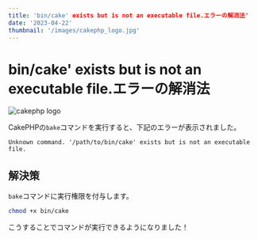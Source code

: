 ```yaml
---
title: 'bin/cake' exists but is not an executable file.エラーの解消法'
date: '2023-04-22'
thumbnail: '/images/cakephp_logo.jpg'
---
```


# bin/cake' exists but is not an executable file.エラーの解消法

![cakephp logo](/images/cakephp_logo.jpg)

CakePHPの`bake`コマンドを実行すると、下記のエラーが表示されました。

```log
Unknown command. '/path/to/bin/cake' exists but is not an executable file.
```

## 解決策

`bake`コマンドに実行権限を付与します。

```bash
chmod +x bin/cake
```

こうすることでコマンドが実行できるようになりました！

